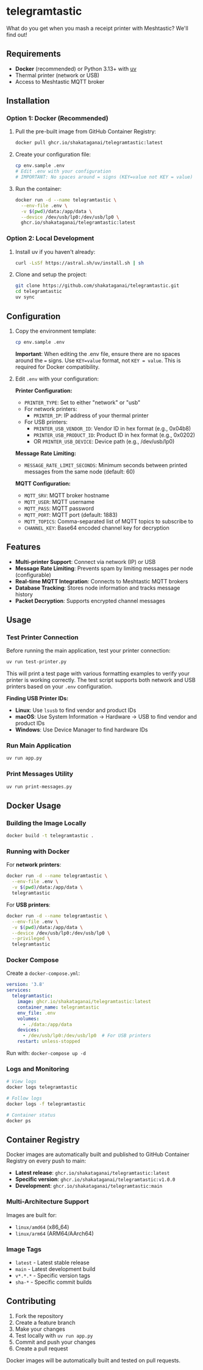 # telegramtastic
What do you get when you mash a receipt printer with Meshtastic? We'll find out!

## Requirements
- **Docker** (recommended) or Python 3.13+ with [uv](https://github.com/astral-sh/uv)
- Thermal printer (network or USB)
- Access to Meshtastic MQTT broker

## Installation

### Option 1: Docker (Recommended)
1. Pull the pre-built image from GitHub Container Registry:
   ```bash
   docker pull ghcr.io/shakataganai/telegramtastic:latest
   ```

2. Create your configuration file:
   ```bash
   cp env.sample .env
   # Edit .env with your configuration
   # IMPORTANT: No spaces around = signs (KEY=value not KEY = value)
   ```

3. Run the container:
   ```bash
   docker run -d --name telegramtastic \
     --env-file .env \
     -v $(pwd)/data:/app/data \
     --device /dev/usb/lp0:/dev/usb/lp0 \
     ghcr.io/shakataganai/telegramtastic:latest
   ```

### Option 2: Local Development
1. Install uv if you haven't already:
   ```bash
   curl -LsSf https://astral.sh/uv/install.sh | sh
   ```

2. Clone and setup the project:
   ```bash
   git clone https://github.com/shakataganai/telegramtastic.git
   cd telegramtastic
   uv sync
   ```

## Configuration
1. Copy the environment template:
   ```bash
   cp env.sample .env
   ```

   **Important**: When editing the .env file, ensure there are no spaces around the `=` signs. Use `KEY=value` format, not `KEY = value`. This is required for Docker compatibility.

2. Edit `.env` with your configuration:
   
   **Printer Configuration:**
   - `PRINTER_TYPE`: Set to either "network" or "usb"
   - For network printers:
     - `PRINTER_IP`: IP address of your thermal printer
   - For USB printers:
     - `PRINTER_USB_VENDOR_ID`: Vendor ID in hex format (e.g., 0x04b8)
     - `PRINTER_USB_PRODUCT_ID`: Product ID in hex format (e.g., 0x0202)
     - OR `PRINTER_USB_DEVICE`: Device path (e.g., /dev/usb/lp0)
   
   **Message Rate Limiting:**
   - `MESSAGE_RATE_LIMIT_SECONDS`: Minimum seconds between printed messages from the same node (default: 60)
   
   **MQTT Configuration:**
   - `MQTT_SRV`: MQTT broker hostname
   - `MQTT_USER`: MQTT username
   - `MQTT_PASS`: MQTT password
   - `MQTT_PORT`: MQTT port (default: 1883)
   - `MQTT_TOPICS`: Comma-separated list of MQTT topics to subscribe to
   - `CHANNEL_KEY`: Base64 encoded channel key for decryption

## Features

- **Multi-printer Support**: Connect via network (IP) or USB
- **Message Rate Limiting**: Prevents spam by limiting messages per node (configurable)
- **Real-time MQTT Integration**: Connects to Meshtastic MQTT brokers
- **Database Tracking**: Stores node information and tracks message history
- **Packet Decryption**: Supports encrypted channel messages

## Usage

### Test Printer Connection
Before running the main application, test your printer connection:
```bash
uv run test-printer.py
```
This will print a test page with various formatting examples to verify your printer is working correctly. The test script supports both network and USB printers based on your `.env` configuration.

**Finding USB Printer IDs:**
- **Linux**: Use `lsusb` to find vendor and product IDs
- **macOS**: Use System Information → Hardware → USB to find vendor and product IDs
- **Windows**: Use Device Manager to find hardware IDs

### Run Main Application
```bash
uv run app.py
```

### Print Messages Utility
```bash
uv run print-messages.py
```

## Docker Usage

### Building the Image Locally
```bash
docker build -t telegramtastic .
```

### Running with Docker
For **network printers**:
```bash
docker run -d --name telegramtastic \
  --env-file .env \
  -v $(pwd)/data:/app/data \
  telegramtastic
```

For **USB printers**:
```bash
docker run -d --name telegramtastic \
  --env-file .env \
  -v $(pwd)/data:/app/data \
  --device /dev/usb/lp0:/dev/usb/lp0 \
  --privileged \
  telegramtastic
```

### Docker Compose
Create a `docker-compose.yml`:
```yaml
version: '3.8'
services:
  telegramtastic:
    image: ghcr.io/shakataganai/telegramtastic:latest
    container_name: telegramtastic
    env_file: .env
    volumes:
      - ./data:/app/data
    devices:
      - /dev/usb/lp0:/dev/usb/lp0  # For USB printers
    restart: unless-stopped
```

Run with: `docker-compose up -d`

### Logs and Monitoring
```bash
# View logs
docker logs telegramtastic

# Follow logs
docker logs -f telegramtastic

# Container status
docker ps
```

## Container Registry

Docker images are automatically built and published to GitHub Container Registry on every push to main:

- **Latest release**: `ghcr.io/shakataganai/telegramtastic:latest`
- **Specific version**: `ghcr.io/shakataganai/telegramtastic:v1.0.0`
- **Development**: `ghcr.io/shakataganai/telegramtastic:main`

### Multi-Architecture Support
Images are built for:
- `linux/amd64` (x86_64)
- `linux/arm64` (ARM64/AArch64)

### Image Tags
- `latest` - Latest stable release
- `main` - Latest development build
- `v*.*.*` - Specific version tags
- `sha-*` - Specific commit builds

## Contributing

1. Fork the repository
2. Create a feature branch
3. Make your changes
4. Test locally with `uv run app.py`
5. Commit and push your changes
6. Create a pull request

Docker images will be automatically built and tested on pull requests.
